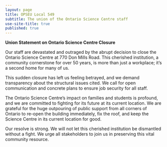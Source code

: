 ```yaml
---
layout: page
title: OPSEU Local 549
subtitle: The union of the Ontario Science Centre staff
use-site-title: true
published: true
---
```

**Union Statement on Ontario Science Centre Closure**

Our staff are devastated and outraged by the abrupt decision to close the Ontario Science Centre at 770 Don Mills Road. This cherished institution, a community cornerstone for over 50 years, is more than just a workplace; it’s a second home for many of us. 

This sudden closure has left us feeling betrayed, and we demand transparency about the structural issues cited. We call for open communication and concrete plans to ensure job security for all staff. 

The Ontario Science Centre’s impact on families and students is profound, and we are committed to fighting for its future at its current location. We are grateful for the huge outpouring of public support from all corners of Ontario to re-open the building immediately, fix the roof, and keep the Science Centre in its current location for good.

Our resolve is strong. We will not let this cherished institution be dismantled without a fight. We urge all stakeholders to join us in preserving this vital community resource.


<!--stackedit_data:
eyJoaXN0b3J5IjpbMTY4MDE4Nzg4Nl19
-->
